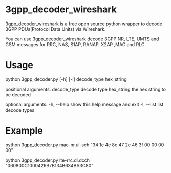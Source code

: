 # 3gpp_decoder_wireshark

3gpp_decoder_wireshark is a free open source python wrapper to decode 3GPP PDUs(Protocol Data Units) via Wireshark.

You can use 3gpp_decoder_wireshark decode 3GPP NR, LTE, UMTS and GSM messages for RRC, NAS, S1AP, RANAP, X2AP ,MAC and RLC.

# Usage

python 3gpp_decoder.py [-h] [-l] decode_type hex_string

positional arguments:
  decode_type  decode type
  hex_string   the hex string to be decoded

optional arguments:
  -h, --help   show this help message and exit
  -l, --list   list decode types

# Example
python 3gpp_decoder.py mac-nr.ul-sch "34 1e 4e 8c 47 2e 46 3f 00 00 00 00"

python 3gpp_decoder.py lte-rrc.dl.dcch "060800C1000426B7B134B634BA3C80"
